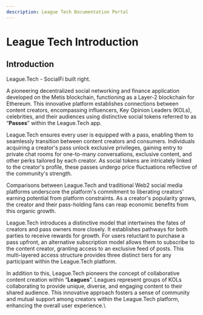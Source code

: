 ```yaml
---
description: League Tech Documentation Portal
---
```


# League Tech Introduction

## Introduction

League.Tech - SocialFi built right.

A pioneering decentralized social networking and finance application developed on the Metis blockchain, functioning as a Layer-2 blockchain for Ethereum. This innovative platform establishes connections between content creators, encompassing influencers, Key Opinion Leaders (KOLs), celebrities, and their audiences using distinctive social tokens referred to as “**Passes**” within the League.Tech app.

League.Tech ensures every user is equipped with a pass, enabling them to seamlessly transition between content creators and consumers. Individuals acquiring a creator's pass unlock exclusive privileges, gaining entry to private chat rooms for one-to-many conversations, exclusive content, and other perks tailored by each creator. As social tokens are intricately linked to the creator's profile, these passes undergo price fluctuations reflective of the community's strength.

Comparisons between League.Tech and traditional Web2 social media platforms underscore the platform's commitment to liberating creators' earning potential from platform constraints. As a creator's popularity grows, the creator and their pass-holding fans can reap economic benefits from this organic growth.

League.Tech introduces a distinctive model that intertwines the fates of creators and pass owners more closely. It establishes pathways for both parties to receive rewards for growth. For users reluctant to purchase a pass upfront, an alternative subscription model allows them to subscribe to the content creator, granting access to an exclusive feed of posts. This multi-layered access structure provides three distinct tiers for any participant within the League.Tech platform.

In addition to this, League.Tech pioneers the concept of collaborative content creation within “**Leagues**”. Leagues represent groups of KOLs collaborating to provide unique, diverse, and engaging content to their shared audience. This innovative approach fosters a sense of community and mutual support among creators within the League.Tech platform, enhancing the overall user experience.\
